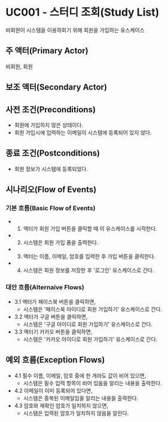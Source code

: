# UC001 - 스터디 조회(Study List)
비회원이 시스템을 이용하회기 위해 회원을 가입하는 유스케이스

## 주 액터(Primary Actor)
비회원, 회원

## 보조 액터(Secondary Actor)

## 사전 조건(Preconditions) 
- 회원에 가입하지 않은 상태이다.
- 회원 가입시에 입력하는 이메일이 시스템에 등록되어 있지 않다.

## 종료 조건(Postconditions)
- 회원 정보가 시스템에 등록되었다.   

## 시나리오(Flow of Events)

### 기본 흐름(Basic Flow of Events)

- 1. 액터가 회원 가입 버튼을 클릭할 때 이 유스케이스를 시작한다.
- 2. 시스템은 회원 가입 폼을 출력한다.
- 3. 액터는 이름, 이메일, 암호를 입력한 후 가입 버튼을 클릭한다.
- 4. 시스템은 회원 정보를 저장한 후 '로그인' 유스케이스로 간다.

### 대안 흐름(Alternaive Flows)
- 3.1 액터가 페이스북 버튼을 클릭하면,
    - 시스템은 '페이스북 아이디로 회원 가입하기' 유스케이스로 간다.
- 3.2 액터가 구글 버튼을 클릭하면,
    - 시스템은 '구글 아이디로 회원 가입하기' 유스케이스로 간다.
- 3.3 액터기 카카오 버튼을 클릭하면,
    - 시스템은 '카카오 아이디로 회원 가입하기' 유스케이스로 간다.

## 예외 흐름(Exception Flows)
- 4.1 필수 이름, 이메일, 암호 중에 한 개라도 값이 비어 있으면, 
    - 시스템은 필수 입력 항목이 비어 있음을 알리는 내용을 출력한다.
- 4.2 이메일이 이미 등록되어 있다면,
    - 시스템은 중복된 이메일임을 알리는 내용을 출력한다. 
- 4.3 암호와 재확인 암호가 일치하지 않으면,
    - 시스템은 입력된 암호가 일치하지 않음을 알린다.






 


